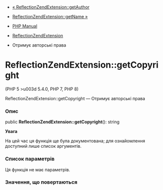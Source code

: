 - [«
ReflectionZendExtension::getAuthor](reflectionzendextension.getauthor.md)
- [ReflectionZendExtension::getName
»](reflectionzendextension.getname.md)

- [PHP Manual](index.md)
- [ReflectionZendExtension](class.reflectionzendextension.md)
- Отримує авторські права

# ReflectionZendExtension::getCopyright

(PHP 5 \>u003d 5.4.0, PHP 7, PHP 8)

ReflectionZendExtension::getCopyright — Отримує авторські права

### Опис

public **ReflectionZendExtension::getCopyright**(): string

**Увага**

На цей час ця функція ще була документована; для
ознайомлення доступний лише список аргументів.

### Список параметрів

Ця функція не має параметрів.

### Значення, що повертаються
